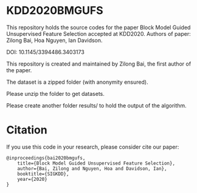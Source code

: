 # KDD2020BMGUFS
This repository holds the source codes for the paper Block Model Guided Unsupervised Feature Selection accepted at KDD2020. Authors of paper: Zilong Bai, Hoa Nguyen, Ian Davidson.

DOI: 10.1145/3394486.3403173

This repository is created and maintained by Zilong Bai, the first author of the paper.

The dataset is a zipped folder (with anonymity ensured).

Please unzip the folder to get datasets.

Please create another folder results/ to hold the output of the algorithm.

# Citation

If you use this code in your research, please consider cite our paper:

```
@inproceedings{bai2020bmgufs,
    title={Block Model Guided Unsupervised Feature Selection},
    author={Bai, Zilong and Nguyen, Hoa and Davidson, Ian},
    booktitle={SIGKDD},
    year={2020}
}
```
